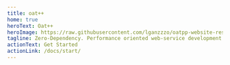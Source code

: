 ```yaml
---
title: oat++
home: true
heroText: Oat++
heroImage: https://raw.githubusercontent.com/lganzzzo/oatpp-website-res/master/logo.png
tagline: Zero-Dependency. Performance oriented web-service development framework. Organic. Pure C++.
actionText: Get Started
actionLink: /docs/start/
---
```


<seo/>